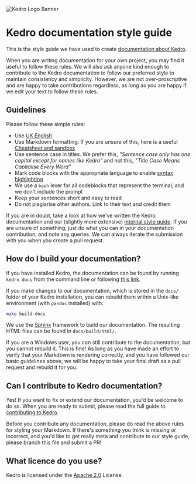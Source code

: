 ![Kedro Logo Banner](https://github.com/quantumblacklabs/kedro/blob/develop/img/kedro_banner.png)

# Kedro documentation style guide

This is the style guide we have used to create [documentation about Kedro](https://kedro.readthedocs.io/en/stable/).

When you are writing documentation for your own project, you may find it useful to follow these rules. We will also ask anyone kind enough to contribute to the Kedro documentation to follow our preferred style to maintain consistency and simplicity. However, we are not over-proscriptive and are happy to take contributions regardless, as long as you are happy if we edit your text to follow these rules.

## Guidelines

Please follow these simple rules:

* Use [UK English](https://www.britishcouncilfoundation.id/en/english/articles/british-and-american-english)
* Use Markdown formatting. If you are unsure of this, here is a useful [Cheatsheet and sandbox](https://daringfireball.net/projects/markdown/dingus)
* Use sentence case in titles. We prefer this, _"Sentence case only has one capital except for names like Kedro"_ and not this, _"Title Case Means Capitalise Every Word"_
* Mark code blocks with the appropriate language to enable [syntax highlighting](https://support.codebasehq.com/articles/tips-tricks/syntax-highlighting-in-markdown)
* We use a `bash` lexer for all codeblocks that represent the terminal, and we don't include the prompt
* Keep your sentences short and easy to read
* Do not plagiarise other authors. Link to their text and credit them

If you are in doubt, take a look at how we've written the Kedro documentation and our (slightly more extensive) [internal style guide](./meta/style_guide.md). If you are unsure of something, just do what you can in your documentation contribution, and note any queries. We can always iterate the submission with you when you create a pull request.

## How do I build your documentation?

If you have installed Kedro, the documentation can be found by running `kedro docs` from the command line or following [this link](https://kedro.readthedocs.io/en/stable/).

If you make changes to our documentation, which is stored in the `docs/` folder of your Kedro installation, you can rebuild them within a Unix-like environment (with `pandoc` installed) with:

```bash
make build-docs
```

We use the [Sphinx](https://www.sphinx-doc.org) framework to build our documentation. The resulting HTML files can be found in `docs/build/html/`.

If you are a Windows user, you can still contribute to the documentation, but you cannot rebuild it. This is fine! As long as you have made an effort to verify that your Markdown is rendering correctly, and you have followed our basic guidelines above, we will be happy to take your final draft as a pull request and rebuild it for you.

## Can I contribute to Kedro documentation?

Yes! If you want to fix or extend our documentation, you'd be welcome to do so. When you are ready to submit, please read the full guide to [contributing to Kedro](../CONTRIBUTING.md).

Before you contribute any documentation, please do read the above rules for styling your Markdown. If there's something you think is missing or incorrect, and you'd like to get really meta and contribute to our style guide, please branch this file and submit a PR!

## What licence do you use?

Kedro is licensed under the [Apache 2.0](../LICENSE.md) License.
